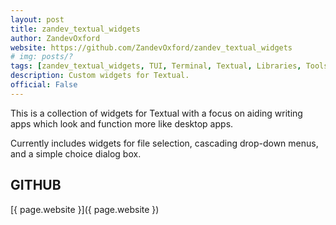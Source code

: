 ```yaml
---
layout: post
title: zandev_textual_widgets
author: ZandevOxford
website: https://github.com/ZandevOxford/zandev_textual_widgets
# img: posts/?
tags: [zandev_textual_widgets, TUI, Terminal, Textual, Libraries, Tools, CLI, Python, Rich, Textualize, Plugins]
description: Custom widgets for Textual.
official: False
---
```

This is a collection of widgets for Textual with a focus on aiding writing apps which look and function more like desktop apps.

Currently includes widgets for file selection, cascading drop-down menus, and a simple choice dialog box.

## GITHUB
[{ page.website }]({ page.website })
